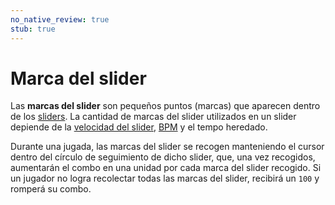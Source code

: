 ```yaml
---
no_native_review: true
stub: true
---
```


# Marca del slider

Las **marcas del slider** son pequeños puntos (marcas) que aparecen dentro de los [sliders](/wiki/Gameplay/Hit_object/Slider). La cantidad de marcas del slider utilizados en un slider depiende de la [velocidad del slider](/wiki/Gameplay/Hit_object/Slider/Slider_velocity), [BPM](/wiki/Music_theory/Tempo) y el tempo heredado.

Durante una jugada, las marcas del slider se recogen manteniendo el cursor dentro del círculo de seguimiento de dicho slider, que, una vez recogidos, aumentarán el combo en una unidad por cada marca del slider recogido. Si un jugador no logra recolectar todas las marcas del slider, recibirá un `100` y romperá su combo.
